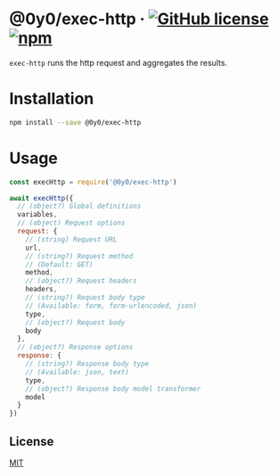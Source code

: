 # @0y0/exec-http · [![GitHub license](https://img.shields.io/badge/license-MIT-blue.svg)](https://github.com/o0y0o/web-scraper/blob/master/LICENSE) [![npm](https://img.shields.io/npm/v/@0y0/exec-http.svg)](https://www.npmjs.com/package/@0y0/exec-http)

`exec-http` runs the http request and aggregates the results.

# Installation

```sh
npm install --save @0y0/exec-http
```

# Usage

```js
const execHttp = require('@0y0/exec-http')

await execHttp({
  // (object?) Global definitions
  variables,
  // (object) Request options
  request: {
    // (string) Request URL
    url,
    // (string?) Request method
    // (Default: GET)
    method,
    // (object?) Request headers
    headers,
    // (string?) Request body type
    // (Available: form, form-urlencoded, json)
    type,
    // (object?) Request body
    body
  },
  // (object?) Response options
  response: {
    // (string?) Response body type
    // (Available: json, text)
    type,
    // (object?) Response body model transformer
    model
  }
})
```

## License

[MIT](https://github.com/o0y0o/web-scraper/blob/master/LICENSE)
